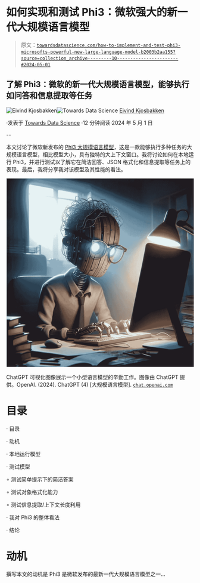 # 如何实现和测试 Phi3：微软强大的新一代大规模语言模型

> 原文：[`towardsdatascience.com/how-to-implement-and-test-phi3-microsofts-powerful-new-large-language-model-b2003b2aa155?source=collection_archive---------10-----------------------#2024-05-01`](https://towardsdatascience.com/how-to-implement-and-test-phi3-microsofts-powerful-new-large-language-model-b2003b2aa155?source=collection_archive---------10-----------------------#2024-05-01)

## 了解 Phi3：微软的新一代大规模语言模型，能够执行如问答和信息提取等任务

[](https://oieivind.medium.com/?source=post_page---byline--b2003b2aa155--------------------------------)![Eivind Kjosbakken](https://oieivind.medium.com/?source=post_page---byline--b2003b2aa155--------------------------------)[](https://towardsdatascience.com/?source=post_page---byline--b2003b2aa155--------------------------------)![Towards Data Science](https://towardsdatascience.com/?source=post_page---byline--b2003b2aa155--------------------------------) [Eivind Kjosbakken](https://oieivind.medium.com/?source=post_page---byline--b2003b2aa155--------------------------------)

·发表于 [Towards Data Science](https://towardsdatascience.com/?source=post_page---byline--b2003b2aa155--------------------------------) ·12 分钟阅读·2024 年 5 月 1 日

--

本文讨论了微软新发布的 [Phi3 大规模语言模型](https://azure.microsoft.com/en-us/blog/introducing-phi-3-redefining-whats-possible-with-slms/)，这是一款能够执行多种任务的大规模语言模型，相比模型大小，具有独特的大上下文窗口。我将讨论如何在本地运行 Phi3，并进行测试以了解它在简洁回答、JSON 格式化和信息提取等任务上的表现。最后，我将分享我对该模型及其性能的看法。

![](img/ebba7aad0bfa8436146105cee31a52e1.png)

ChatGPT 可视化图像展示一个小型语言模型的辛勤工作。图像由 ChatGPT 提供。OpenAI. (2024). ChatGPT (4) [大规模语言模型]. [`chat.openai.com`](https://chat.openai.com)

# 目录

· 目录

· 动机

· 本地运行模型

· 测试模型

∘ 测试简单提示下的简洁答案

∘ 测试对象格式化能力

∘ 测试信息提取/上下文长度利用

· 我对 Phi3 的整体看法

· 结论

# 动机

撰写本文的动机是 Phi3 是微软发布的最新一代大规模语言模型之一…
